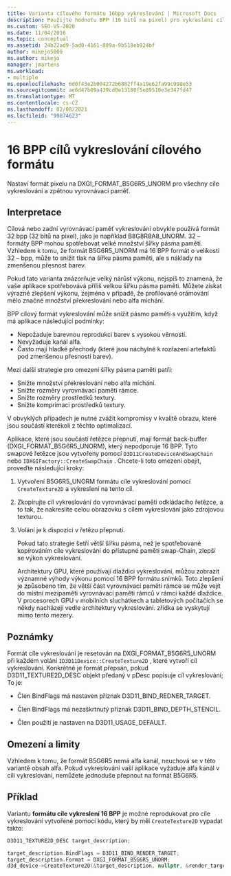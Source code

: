 ```yaml
---
title: Varianta cílového formátu 16bpp vykreslování | Microsoft Docs
description: Použijte hodnotu BPP (16 bitů na pixel) pro vykreslení cílového formátu variant nastavením formátu pixel na DXGI_FORMAT_B5G6R5_UNORM pro všechny cíle vykreslování a vyrovnávací paměti pro zpětnou instalaci.
ms.custom: SEO-VS-2020
ms.date: 11/04/2016
ms.topic: conceptual
ms.assetid: 24b22ad9-5ad0-4161-809a-9b518eb924bf
author: mikejo5000
ms.author: mikejo
manager: jmartens
ms.workload:
- multiple
ms.openlocfilehash: 6d0f43e2b004272b6882ff4a19e62fa99c998e53
ms.sourcegitcommit: ae6d47b09a439cd0e13180f5e89510e3e347fd47
ms.translationtype: MT
ms.contentlocale: cs-CZ
ms.lasthandoff: 02/08/2021
ms.locfileid: "99874623"
---
```

# <a name="16-bpp-render-target-format-variant"></a>16 BPP cílů vykreslování cílového formátu
Nastaví formát pixelu na DXGI_FORMAT_B5G6R5_UNORM pro všechny cíle vykreslování a zpětnou vyrovnávací paměť.

## <a name="interpretation"></a>Interpretace
 Cílová nebo zadní vyrovnávací paměť vykreslování obvykle používá formát 32 bpp (32 bitů na pixel), jako je například B8G8R8A8_UNORM. 32 – formáty BPP mohou spotřebovat velké množství šířky pásma paměti. Vzhledem k tomu, že formát B5G6R5_UNORM má 16 BPP formát o velikosti 32 – bpp, může to snížit tlak na šířku pásma paměti, ale s náklady na zmenšenou přesnost barev.

 Pokud tato varianta znázorňuje velký nárůst výkonu, nejspíš to znamená, že vaše aplikace spotřebovává příliš velkou šířku pásma paměti. Můžete získat výrazné zlepšení výkonu, zejména v případě, že profilované orámování mělo značné množství překreslování nebo alfa míchání.

BPP cílový formát vykreslování může snížit pásmo paměti s využitím, když má aplikace následující podmínky:
- Nepožaduje barevnou reprodukci barev s vysokou věrností.
- Nevyžaduje kanál alfa.
- Často mají hladké přechody (které jsou náchylné k rozřazení artefaktů pod zmenšenou přesností barev).

Mezi další strategie pro omezení šířky pásma paměti patří:
- Snižte množství překreslování nebo alfa míchání.
- Snižte rozměry vyrovnávací paměti rámce.
- Snižte rozměry prostředků textury.
- Snižte komprimaci prostředků textury.

V obvyklých případech je nutné zvážit kompromisy v kvalitě obrazu, které jsou součástí kterékoli z těchto optimalizací.

Aplikace, které jsou součástí řetězce přepnutí, mají formát back-buffer (DXGI_FORMAT_B5G6R5_UNORM), který nepodporuje 16 BPP. Tyto swapové řetězce jsou vytvořeny pomocí `D3D11CreateDeviceAndSwapChain` nebo `IDXGIFactory::CreateSwapChain` . Chcete-li toto omezení obejít, proveďte následující kroky:
1. Vytvoření B5G6R5_UNORM formátu cíle vykreslování pomocí `CreateTexture2D` a vykreslení na tento cíl.
2. Zkopírujte cíl vykreslování do vyrovnávací paměti odkládacího řetězce, a to tak, že nakreslíte celou obrazovku s cílem vykreslování jako zdrojovou texturou.
3. Volání je k dispozici v řetězu přepnutí.

   Pokud tato strategie šetří větší šířku pásma, než je spotřebované kopírováním cíle vykreslování do přístupné paměti swap-Chain, zlepší se výkon vykreslování.

   Architektury GPU, které používají dlaždici vykreslování, můžou zobrazit významné výhody výkonu pomocí 16 BPP formátu snímků. Toto zlepšení je způsobeno tím, že větší část vyrovnávací paměti rámce se může vejít do místní mezipaměti vyrovnávací paměti rámců v rámci každé dlaždice. V procesorech GPU v mobilních sluchátkech a tabletových počítačích se někdy nacházejí vedle architektury vykreslování. zřídka se vyskytují mimo tento mezery.

## <a name="remarks"></a>Poznámky
 Formát cíle vykreslování je resetován na DXGI_FORMAT_B5G6R5_UNORM při každém volání `ID3D11Device::CreateTexture2D` , které vytvoří cíl vykreslování. Konkrétně je formát přepsán, pokud D3D11_TEXTURE2D_DESC objekt předaný v pDesc popisuje cíl vykreslování; To je:

- Člen BindFlags má nastaven příznak D3D11_BIND_REDNER_TARGET.

- Člen BindFlags má nezaškrtnutý příznak D3D11_BIND_DEPTH_STENCIL.

- Člen použití je nastaven na D3D11_USAGE_DEFAULT.

## <a name="restrictions-and-limitations"></a>Omezení a limity
 Vzhledem k tomu, že formát B5G6R5 nemá alfa kanál, neuchová se v této variantě obsah alfa. Pokud vykreslování vaší aplikace vyžaduje alfa kanál v cíli vykreslování, nemůžete jednoduše přepnout na formát B5G6R5.

## <a name="example"></a>Příklad
 Variantu **formátu cíle vykreslení 16 BPP** je možné reprodukovat pro cíle vykreslování vytvořené pomocí kódu, který by měl `CreateTexture2D` vypadat takto:

```cpp
D3D11_TEXTURE2D_DESC target_description;

target_description.BindFlags = D3D11_BIND_RENDER_TARGET;
target_description.Format = DXGI_FORMAT_B5G6R5_UNORM;
d3d_device->CreateTexture2D(&target_description, nullptr, &render_target);
```
